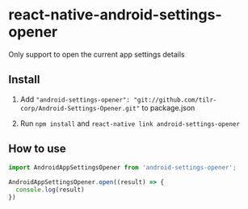 # react-native-android-settings-opener

Only support to open the current app settings details

## Install
 1.  Add ```"android-settings-opener": "git://github.com/tilr-corp/Android-Settings-Opener.git"``` to package.json
 
 2.  Run ```npm install``` and ```react-native link android-settings-opener```
 

## How to use
```javascript
import AndroidAppSettingsOpener from 'android-settings-opener';
  
AndroidAppSettingsOpener.open((result) => {
  console.log(result)
})
```
